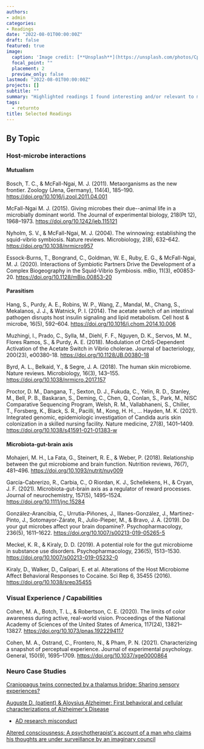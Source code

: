 ```yaml
---
authors:
- admin
categories:
- Readings
date: "2022-08-01T00:00:00Z"
draft: false
featured: true
image:
  caption: 'Image credit: [**Unsplash**](https://unsplash.com/photos/CpkOjOcXdUY)'
  focal_point: ""
  placement: 2
  preview_only: false
lastmod: "2022-08-01T00:00:00Z"
projects: []
subtitle: ""
summary: "Highlighted readings I found interesting and/or relevant to my study"
tags:
  - returnto
title: Selected Readings
---
```


## By Topic
### Host-microbe interactions
#### Mutualism
Bosch, T. C., & McFall-Ngai, M. J. (2011). Metaorganisms as the new frontier. Zoology (Jena, Germany), 114(4), 185–190. https://doi.org/10.1016/j.zool.2011.04.001

McFall-Ngai M. J. (2015). Giving microbes their due--animal life in a microbially dominant world. The Journal of experimental biology, 218(Pt 12), 1968–1973. https://doi.org/10.1242/jeb.115121

Nyholm, S. V., & McFall-Ngai, M. J. (2004). The winnowing: establishing the squid-vibrio symbiosis. Nature reviews. Microbiology, 2(8), 632–642. https://doi.org/10.1038/nrmicro957

Essock-Burns, T., Bongrand, C., Goldman, W. E., Ruby, E. G., & McFall-Ngai, M. J. (2020). Interactions of Symbiotic Partners Drive the Development of a Complex Biogeography in the Squid-Vibrio Symbiosis. mBio, 11(3), e00853-20. https://doi.org/10.1128/mBio.00853-20

#### Parasitism
Hang, S., Purdy, A. E., Robins, W. P., Wang, Z., Mandal, M., Chang, S., Mekalanos, J. J., & Watnick, P. I. (2014). The acetate switch of an intestinal pathogen disrupts host insulin signaling and lipid metabolism. Cell host & microbe, 16(5), 592–604. https://doi.org/10.1016/j.chom.2014.10.006

Muzhingi, I., Prado, C., Sylla, M., Diehl, F. F., Nguyen, D. K., Servos, M. M., Flores Ramos, S., & Purdy, A. E. (2018). Modulation of CrbS-Dependent Activation of the Acetate Switch in Vibrio cholerae. Journal of bacteriology, 200(23), e00380-18. https://doi.org/10.1128/JB.00380-18

Byrd, A. L., Belkaid, Y., & Segre, J. A. (2018). The human skin microbiome. Nature reviews. Microbiology, 16(3), 143–155. https://doi.org/10.1038/nrmicro.2017.157

Proctor, D. M., Dangana, T., Sexton, D. J., Fukuda, C., Yelin, R. D., Stanley, M., Bell, P. B., Baskaran, S., Deming, C., Chen, Q., Conlan, S., Park, M., NISC Comparative Sequencing Program, Welsh, R. M., Vallabhaneni, S., Chiller, T., Forsberg, K., Black, S. R., Pacilli, M., Kong, H. H., … Hayden, M. K. (2021). Integrated genomic, epidemiologic investigation of Candida auris skin colonization in a skilled nursing facility. Nature medicine, 27(8), 1401–1409. https://doi.org/10.1038/s41591-021-01383-w

#### Microbiota-gut-brain axis 
Mohajeri, M. H., La Fata, G., Steinert, R. E., & Weber, P. (2018). Relationship between the gut microbiome and brain function. Nutrition reviews, 76(7), 481–496. https://doi.org/10.1093/nutrit/nuy009

García-Cabrerizo, R., Carbia, C., O Riordan, K. J., Schellekens, H., & Cryan, J. F. (2021). Microbiota-gut-brain axis as a regulator of reward processes. Journal of neurochemistry, 157(5), 1495–1524. https://doi.org/10.1111/jnc.15284

González-Arancibia, C., Urrutia-Piñones, J., Illanes-González, J., Martinez-Pinto, J., Sotomayor-Zárate, R., Julio-Pieper, M., & Bravo, J. A. (2019). Do your gut microbes affect your brain dopamine?. Psychopharmacology, 236(5), 1611–1622. https://doi.org/10.1007/s00213-019-05265-5

Meckel, K. R., & Kiraly, D. D. (2019). A potential role for the gut microbiome in substance use disorders. Psychopharmacology, 236(5), 1513–1530. https://doi.org/10.1007/s00213-019-05232-0

Kiraly, D., Walker, D., Calipari, E. et al. Alterations of the Host Microbiome Affect Behavioral Responses to Cocaine. Sci Rep 6, 35455 (2016). https://doi.org/10.1038/srep35455

### Visual Experience / Capabilities
Cohen, M. A., Botch, T. L., & Robertson, C. E. (2020). The limits of color awareness during active, real-world vision. Proceedings of the National Academy of Sciences of the United States of America, 117(24), 13821–13827. https://doi.org/10.1073/pnas.1922294117

Cohen, M. A., Ostrand, C., Frontero, N., & Pham, P. N. (2021). Characterizing a snapshot of perceptual experience. Journal of experimental psychology. General, 150(9), 1695–1709. https://doi.org/10.1037/xge0000864

### Neuro Case Studies
[Craniopagus twins connected by a thalamus bridge: Sharing sensory experiences?](https://www.nytimes.com/2011/05/29/magazine/could-conjoined-twins-share-a-mind.html)

[Auguste D. (patient) & Aloysius Alzheimer: First behavioral and cellular characterizations of Alzheimer's Disease](https://alzheimer.neurology.ucla.edu/pubs/alzheimerLancet.pdf) 
-  [AD research misconduct](https://www.science.org/content/article/potential-fabrication-research-images-threatens-key-theory-alzheimers-disease#sidebar)

[Altered consciousness: A psychotherapist's account of a man who claims his thoughts are under surveillance by an imaginary council](https://pcsp.libraries.rutgers.edu/index.php/pcsp/article/view/2072/3479)



